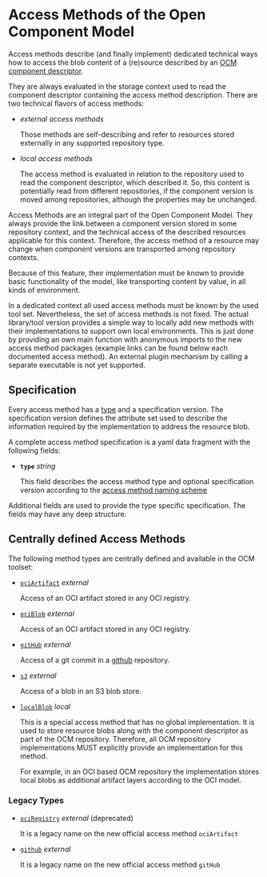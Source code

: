 # Access Methods of the Open Component Model

Access methods describe (and finally implement) dedicated technical ways how to
access the blob content of a (re)source described by an
[OCM component descriptor](../../formats/compdesc/README.md).

They are always evaluated in the storage context used to read the component
descriptor containing the access method description. There are two technical
flavors of access methods:

- *external access methods*

  Those methods are self-describing and refer to
  resources stored externally in any supported repository type. 

- *local access methods*

  The access method is evaluated in relation to the repository used to read
  the component descriptor, which described it. So, this content is potentially
  read from different repositories, if the component version is moved among
  repositories, although the properties may be unchanged.

Access Methods are an integral part of the Open Component Model. They always 
provide the link between a component version stored in some repository context,
and the technical access of the described resources applicable for this
context. Therefore, the access method of a resource may change when 
component versions are transported among repository contexts.

Because of this feature, their implementation must be known to provide basic
functionality of the model, like transporting
content by value, in all kinds of environment.

In a dedicated context all used access methods must be known by the used tool
set. Nevertheless, the set of access methods is not fixed. The actual
library/tool version provides a simple way to locally add new methods with
their implementations to support own local environments. This is just done
by providing an own main function with anonymous imports to the new
access method packages (example links can be found below each documented
access method). An external plugin mechanism by calling a separate
executable is not yet supported.

## Specification

Every access method has a [type](../../names/accessmethods.md) and a
specification version. The specification version defines the attribute set
used to describe the information required by the implementation to
address the resource blob.

A complete access method specification is a yaml data fragment with
the following fields:

- **`type`** *string*

  This field describes the access method type and optional specification
  version according to the [access method naming scheme](../../names/accessmethods.md)

Additional fields are used to provide the type specific specification.
The fields may have any deep structure.

## Centrally defined Access Methods

The following method types are centrally defined and available in the OCM toolset:

- [`ociArtifact`](../../../pkg/contexts/ocm/accessmethods/ociartifact/README.md) *external*
  
  Access of an OCI artifact stored in any OCI registry.

- [`ociBlob`](../../../pkg/contexts/ocm/accessmethods/ociblob/README.md) *external*

  Access of an OCI artifact stored in any OCI registry.

- [`gitHub`](../../../pkg/contexts/ocm/accessmethods/github/README.md) *external*

  Access of a git commit in a [github](https://github.com) repository.

- [`s3`](../../../pkg/contexts/ocm/accessmethods/s3/README.md) *external*

  Access of a blob in an S3 blob store.

- [`localBlob`](../../../pkg/contexts/ocm/accessmethods/localblob/README.md) *local*

  This is a special access method that has no global implementation.
  It is used to store resource blobs along with the component descriptor
  as part of the OCM repository. Therefore, all OCM repository implementations
  MUST explicitly provide an implementation for this method.

  For example, in an OCI based OCM repository the implementation stores
  local blobs as additional artifact layers according to the OCI model.

### Legacy Types

- [`ociRegistry`](../../../pkg/contexts/ocm/accessmethods/ociartifact/README.md) *external* (deprecated)

  It is a legacy name on the new official access method `ociArtifact`

- [`github`](../../../pkg/contexts/ocm/accessmethods/github/README.md) *external*

  It is a legacy name on the new official access method `gitHub`
